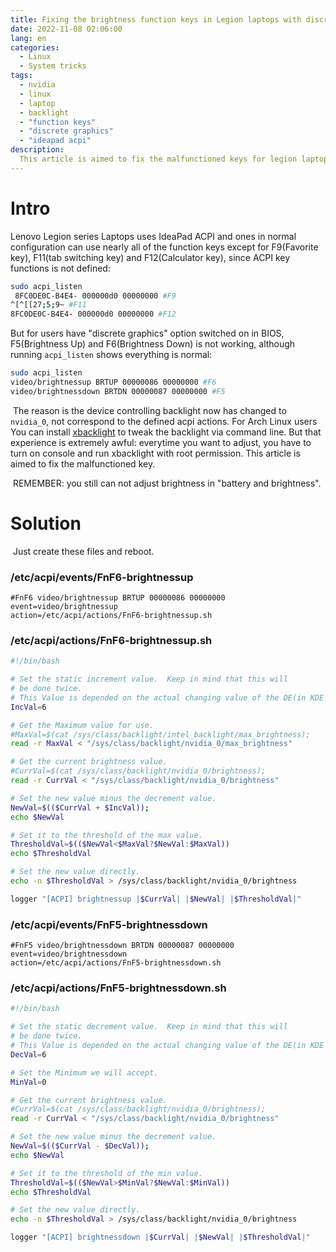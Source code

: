 ```yaml
---
title: Fixing the brightness function keys in Legion laptops with discrete graphics option enabled
date: 2022-11-08 02:06:00
lang: en
categories:
  - Linux
  - System tricks
tags: 
  - nvidia
  - linux
  - laptop
  - backlight
  - "function keys"
  - "discrete graphics"
  - "ideapad acpi"
description: 
  This article is aimed to fix the malfunctioned keys for legion laptops with descrete graphics options enabled. 
---
```

# Intro

Lenovo Legion series Laptops uses IdeaPad ACPI and ones in normal configuration can use nearly all of the function keys except for  F9(Favorite key), F11(tab switching key) and F12(Calculator key), since ACPI key functions is not defined:

```zsh
sudo acpi_listen
 8FC0DE0C-B4E4- 000000d0 00000000 #F9
^[^[[27;5;9~ #F11 
8FC0DE0C-B4E4- 000000d0 00000000 #F12
```

 But for users have "discrete graphics" option switched on in BIOS, F5(Brightness Up) and F6(Brightness Down) is not working, although running ``acpi_listen`` shows everything is normal:

```zsh
sudo acpi_listen
video/brightnessup BRTUP 00000086 00000000 #F6
video/brightnessdown BRTDN 00000087 00000000 #F5
```

​	The reason is the device controlling backlight now has changed to ``nvidia_0``, not correspond to the defined acpi actions. For Arch Linux users You can install  [xbacklight](https://wiki.archlinux.org/title/Backlight#xbacklight) to tweak the backlight via command line. But that experience is extremely awful: everytime you want to adjust, you have to turn on console and run xbacklight with root permission. This article is aimed to fix the malfunctioned key. 



​	REMEMBER: you still can not adjust brightness in "battery and brightness".



# Solution

​	Just create these files and reboot.

### /etc/acpi/events/FnF6-brightnessup

```
#FnF6 video/brightnessup BRTUP 00000086 00000000
event=video/brightnessup
action=/etc/acpi/actions/FnF6-brightnessup.sh
```



### /etc/acpi/actions/FnF6-brightnessup.sh

```bash
#!/bin/bash 

# Set the static increment value.  Keep in mind that this will 
# be done twice. 
# This Value is depended on the actual changing value of the DE(in KDE it's 6)
IncVal=6

# Get the Maximum value for use. 
#MaxVal=$(cat /sys/class/backlight/intel_backlight/max_brightness); 
read -r MaxVal < "/sys/class/backlight/nvidia_0/max_brightness"

# Get the current brightness value. 
#CurrVal=$(cat /sys/class/backlight/nvidia_0/brightness); 
read -r CurrVal < "/sys/class/backlight/nvidia_0/brightness"

# Set the new value minus the decrement value. 
NewVal=$(($CurrVal + $IncVal)); 
echo $NewVal 

# Set it to the threshold of the max value. 
ThresholdVal=$(($NewVal<$MaxVal?$NewVal:$MaxVal)) 
echo $ThresholdVal 

# Set the new value directly. 
echo -n $ThresholdVal > /sys/class/backlight/nvidia_0/brightness 

logger "[ACPI] brightnessup |$CurrVal| |$NewVal| |$ThresholdVal|"

```



### /etc/acpi/events/FnF5-brightnessdown

```
#FnF5 video/brightnessdown BRTDN 00000087 00000000 
event=video/brightnessdown 
action=/etc/acpi/actions/FnF5-brightnessdown.sh
```



### /etc/acpi/actions/FnF5-brightnessdown.sh

```bash
#!/bin/bash 

# Set the static decrement value.  Keep in mind that this will 
# be done twice. 
# This Value is depended on the actual changing value of the DE(in KDE it's 6)
DecVal=6

# Set the Minimum we will accept. 
MinVal=0 

# Get the current brightness value. 
#CurrVal=$(cat /sys/class/backlight/nvidia_0/brightness); 
read -r CurrVal < "/sys/class/backlight/nvidia_0/brightness"

# Set the new value minus the decrement value. 
NewVal=$(($CurrVal - $DecVal)); 
echo $NewVal 

# Set it to the threshold of the min value. 
ThresholdVal=$(($NewVal>$MinVal?$NewVal:$MinVal)) 
echo $ThresholdVal 

# Set the new value directly. 
echo -n $ThresholdVal > /sys/class/backlight/nvidia_0/brightness 

logger "[ACPI] brightnessdown |$CurrVal| |$NewVal| |$ThresholdVal|"

```




